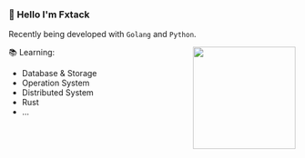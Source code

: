 ### 🥥 Hello I'm Fxtack

Recently being developed with `Golang` and `Python`.

<img align="right" height="180" src="https://github-readme-stats.vercel.app/api/top-langs/?username=fxtack&layout=compact&hide=html&langs_count=8#gh-light-mode-only" />

📚︎ Learning:
* Database & Storage
* Operation System
* Distributed System
* Rust
* ...
